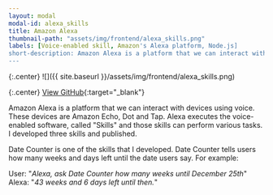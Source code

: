 ```yaml
---
layout: modal
modal-id: alexa_skills
title: Amazon Alexa
thumbnail-path: "assets/img/frontend/alexa_skills.png"
labels: [Voice-enabled skill, Amazon's Alexa platform, Node.js]
short-description: Amazon Alexa is a platform that we can interact with devices using voice. These devices are Amazon Echo, Dot and Tap. Alexa executes the voice-enabled software, called "Skills" and those skills can perform various tasks. I developed three skills and published.
---
```


{:.center}
![]({{ site.baseurl }}/assets/img/frontend/alexa_skills.png)

{:.center}
[View GitHub](https://github.com/ghbooth12/d-day-counter){:target="\_blank"}


Amazon Alexa is a platform that we can interact with devices using voice. These devices are Amazon Echo, Dot and Tap. Alexa executes the voice-enabled software, called "Skills" and those skills can perform various tasks. I developed three skills and published.

Date Counter is one of the skills that I developed. Date Counter tells users how many weeks and days left until the date users say. For example:

User: "*Alexa, ask Date Counter how many weeks until December 25th*"<br>
Alexa: "*43 weeks and 6 days left until then.*"